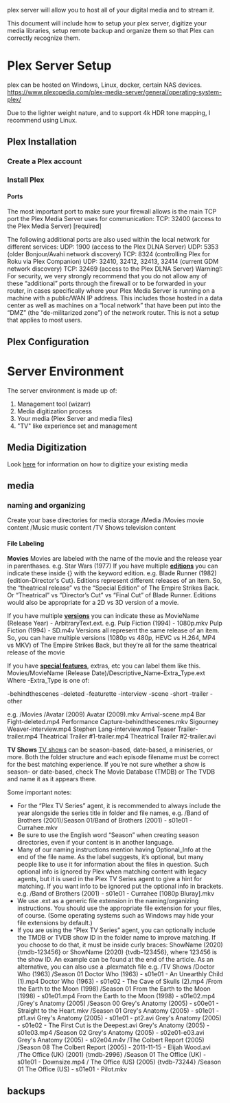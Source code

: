 plex server will allow you to host all of your digital media and to stream it.   

This document will include how to setup your plex server, digitize your media libraries, setup remote backup and organize them so that Plex can correctly recognize them.

# Plex Server Setup
plex can be hosted on Windows, Linux, docker, certain NAS devices.
https://www.plexopedia.com/plex-media-server/general/operating-system-plex/

Due to the lighter weight nature, and to support 4k HDR tone mapping, I recommend using Linux.

## Plex Installation
### Create a Plex account

### Install Plex

#### Ports
The most important port to make sure your firewall allows is the main TCP port the Plex Media Server uses for communication:
TCP: 32400 (access to the Plex Media Server) [required]

The following additional ports are also used within the local network for different services:
UDP: 1900 (access to the Plex DLNA Server)
UDP: 5353 (older Bonjour/Avahi network discovery)
TCP: 8324 (controlling Plex for Roku via Plex Companion)
UDP: 32410, 32412, 32413, 32414 (current GDM network discovery)
TCP: 32469 (access to the Plex DLNA Server)
Warning!: For security, we very strongly recommend that you do not allow any of these “additional” ports through the firewall or to be forwarded in your router, in cases specifically where your Plex Media Server is running on a machine with a public/WAN IP address. This includes those hosted in a data center as well as machines on a “local network” that have been put into the “DMZ” (the “de-militarized zone”) of the network router. This is not a setup that applies to most users.

## Plex Configuration 
# Server Environment
The server environment is made up of:
1. Management tool (wizarr)
2. Media digitization process
3. Your media (Plex Server and media files)
4. "TV" like experience set and management

## Media Digitization
Look [here](media-dig.md) for information on how to digitize your existing media

## media 
### naming and organizing 
Create your base directories for media storage
/Media
   /Movies
      movie content
   /Music
      music content
   /TV Shows
      television content

#### File Labeling
**Movies**
Movies are labeled with the name of the movie and the release year in parenthases.  e.g. Star Wars (1977)
If you have multiple [**editions**](https://support.plex.tv/articles/multiple-editions/) you can indicate these inside {} with the keyword edition.  e.g. Blade Runner (1982) {edition-Director's Cut}.
Editions represent different releases of an item. So, the “theatrical release” vs the “Special Edition” of The Empire Strikes Back. Or “Theatrical” vs “Director’s Cut” vs “Final Cut” of Blade Runner. Editions would also be appropriate for a 2D vs 3D version of a movie.

If you have multiple [**versions**](https://support.plex.tv/articles/200381043-multi-version-movies/) you can indicate these as MovieName (Release Year) - ArbitraryText.ext.  e.g. Pulp Fiction (1994) - 1080p.mkv  Pulp Fiction (1994) - SD.m4v
Versions all represent the same release of an item. So, you can have multiple versions (1080p vs 480p, HEVC vs H.264, MP4 vs MKV) of The Empire Strikes Back, but they’re all for the same theatrical release of the movie

If you have [**special features**](https://support.plex.tv/articles/local-files-for-trailers-and-extras/), extras, etc you can label them like this.  Movies/MovieName (Release Date)/Descriptive_Name-Extra_Type.ext
Where -Extra_Type is one of:

-behindthescenes
-deleted
-featurette
-interview
-scene
-short
-trailer
-other

e.g.
/Movies
   /Avatar (2009)
      Avatar (2009).mkv
      Arrival-scene.mp4
      Bar Fight-deleted.mp4
      Performance Capture-behindthescenes.mkv
      Sigourney Weaver-interview.mp4
      Stephen Lang-interview.mp4
      Teaser Trailer-trailer.mp4
      Theatrical Trailer #1-trailer.mp4
      Theatrical Trailer #2-trailer.avi

**TV Shows**
[TV shows](https://support.plex.tv/articles/naming-and-organizing-your-tv-show-files/) can be season-based, date-based, a miniseries, or more. Both the folder structure and each episode filename must be correct for the best matching experience. If you’re not sure whether a show is season- or date-based, check The Movie Database (TMDB) or The TVDB and name it as it appears there.

Some important notes:
- For the “Plex TV Series” agent, it is recommended to always include the year alongside the series title in folder and file names, e.g. /Band of Brothers (2001)/Season 01/Band of Brothers (2001) - s01e01 - Currahee.mkv
- Be sure to use the English word “Season” when creating season directories, even if your content is in another language.
- Many of our naming instructions mention having Optional_Info at the end of the file name. As the label suggests, it’s optional, but many people like to use it for information about the files in question. Such optional info is ignored by Plex when matching content with legacy agents, but it is used in the Plex TV Series agent to give a hint for matching. If you want info to be ignored put the optional info in brackets. e.g. /Band of Brothers (2001) - s01e01 - Currahee [1080p Bluray].mkv
- We use .ext as a generic file extension in the naming/organizing instructions. You should use the appropriate file extension for your files, of course. (Some operating systems such as Windows may hide your file extensions by default.)
- If you are using the “Plex TV Series” agent, you can optionally include the TMDB or TVDB show ID in the folder name to improve matching. If you choose to do that, it must be inside curly braces: ShowName (2020) {tmdb-123456} or ShowName (2020) {tvdb-123456}, where 123456 is the show ID. An example can be found at the end of the article.
As an alternative, you can also use a .plexmatch file
e.g.
/TV Shows
   /Doctor Who (1963)
      /Season 01
         Doctor Who (1963) - s01e01 - An Unearthly Child (1).mp4
         Doctor Who (1963) - s01e02 - The Cave of Skulls (2).mp4
   /From the Earth to the Moon (1998)
      /Season 01
         From the Earth to the Moon (1998) - s01e01.mp4
         From the Earth to the Moon (1998) - s01e02.mp4
   /Grey's Anatomy (2005)
      /Season 00
         Grey's Anatomy (2005) - s00e01 - Straight to the Heart.mkv
      /Season 01
         Grey's Anatomy (2005) - s01e01 - pt1.avi
         Grey's Anatomy (2005) - s01e01 - pt2.avi
         Grey's Anatomy (2005) - s01e02 - The First Cut is the Deepest.avi
         Grey's Anatomy (2005) - s01e03.mp4
      /Season 02
         Grey's Anatomy (2005) - s02e01-e03.avi
         Grey's Anatomy (2005) - s02e04.m4v
   /The Colbert Report (2005)
      /Season 08
         The Colbert Report (2005) - 2011-11-15 - Elijah Wood.avi
   /The Office (UK) (2001) {tmdb-2996}
      /Season 01
         The Office (UK) - s01e01 - Downsize.mp4
   / The Office (US) (2005) {tvdb-73244}
      /Season 01
         The Office (US) - s01e01 - Pilot.mkv

## backups


